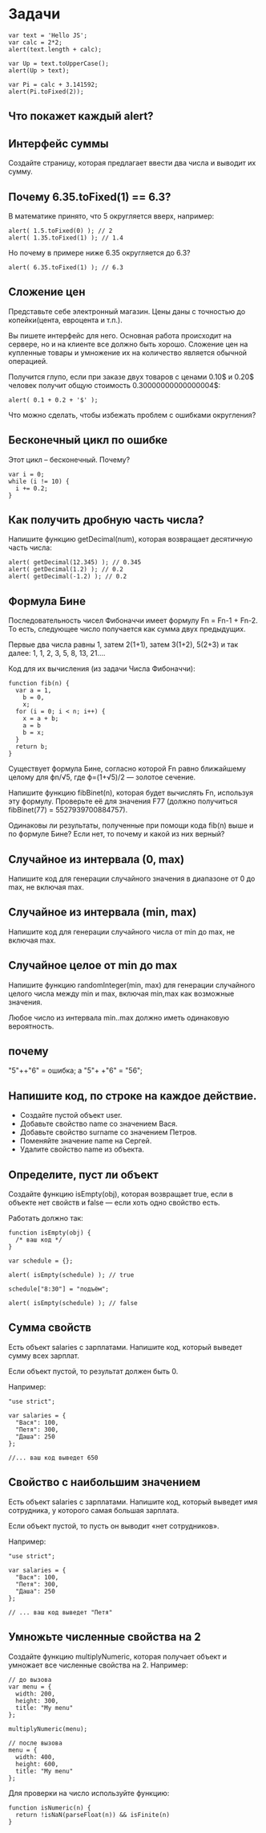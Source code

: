 # Задачи
```
var text = 'Hello JS';
var calc = 2*2;
alert(text.length + calc);

var Up = text.toUpperCase();
alert(Up > text);

var Pi = calc + 3.141592;
alert(Pi.toFixed(2));
```
Что покажет каждый alert?
--------------------------

Интерфейс суммы
-----------------
Создайте страницу, которая предлагает ввести два числа и выводит их сумму.


Почему 6.35.toFixed(1) == 6.3?
------------------------------
В математике принято, что 5 округляется вверх, например:
```
alert( 1.5.toFixed(0) ); // 2
alert( 1.35.toFixed(1) ); // 1.4
```
Но почему в примере ниже 6.35 округляется до 6.3?
```
alert( 6.35.toFixed(1) ); // 6.3
```
Сложение цен
------------
Представьте себе электронный магазин. Цены даны с точностью до копейки(цента, евроцента и т.п.).

Вы пишете интерфейс для него. Основная работа происходит на сервере, но и на клиенте все должно быть хорошо. Сложение цен на купленные товары и умножение их на количество является обычной операцией.

Получится глупо, если при заказе двух товаров с ценами 0.10$ и 0.20$ человек получит общую стоимость 0.30000000000000004$:
```
alert( 0.1 + 0.2 + '$' );
```
Что можно сделать, чтобы избежать проблем с ошибками округления?

Бесконечный цикл по ошибке
--------------------------
Этот цикл – бесконечный. Почему?
```
var i = 0;
while (i != 10) {
  i += 0.2;
}
```
Как получить дробную часть числа?
---------------------------------
Напишите функцию getDecimal(num), которая возвращает десятичную часть числа:
```
alert( getDecimal(12.345) ); // 0.345
alert( getDecimal(1.2) ); // 0.2
alert( getDecimal(-1.2) ); // 0.2
```

Формула Бине
-------------
Последовательность чисел Фибоначчи имеет формулу Fn = Fn-1 + Fn-2. То есть, следующее число получается как сумма двух предыдущих.

Первые два числа равны 1, затем 2(1+1), затем 3(1+2), 5(2+3) и так далее: 1, 1, 2, 3, 5, 8, 13, 21....

Код для их вычисления (из задачи Числа Фибоначчи):
```
function fib(n) {
  var a = 1,
    b = 0,
    x;
  for (i = 0; i < n; i++) {
    x = a + b;
    a = b
    b = x;
  }
  return b;
}
```
Существует формула Бине, согласно которой Fn равно ближайшему целому для ϕn/√5, где ϕ=(1+√5)/2 — золотое сечение.

Напишите функцию fibBinet(n), которая будет вычислять Fn, используя эту формулу. Проверьте её для значения F77 (должно получиться fibBinet(77) = 5527939700884757).

Одинаковы ли результаты, полученные при помощи кода fib(n) выше и по формуле Бине? Если нет, то почему и какой из них верный?

Случайное из интервала (0, max)
-------------------------------
Напишите код для генерации случайного значения в диапазоне от 0 до max, не включая max.

Случайное из интервала (min, max)
---------------------------------
Напишите код для генерации случайного числа от min до max, не включая max.

Случайное целое от min до max
-----------------------------
Напишите функцию randomInteger(min, max) для генерации случайного целого числа между min и max, включая min,max как возможные значения.

Любое число из интервала min..max должно иметь одинаковую вероятность.


почему 
------
"5"++"6" = ошибка;
а
"5"+ +"6" = "56";

Напишите код, по строке на каждое действие.
-------------------------------------------
- Создайте пустой объект user.
- Добавьте свойство name со значением Вася.
- Добавьте свойство surname со значением Петров.
- Поменяйте значение name на Сергей.
- Удалите свойство name из объекта.

Определите, пуст ли объект
---------------------------
Создайте функцию isEmpty(obj), которая возвращает true, если в объекте нет свойств и false — если хоть одно свойство есть.

Работать должно так:
```
function isEmpty(obj) {
  /* ваш код */
}

var schedule = {};

alert( isEmpty(schedule) ); // true

schedule["8:30"] = "подъём";

alert( isEmpty(schedule) ); // false
```
Сумма свойств
--------------
Есть объект salaries с зарплатами. Напишите код, который выведет сумму всех зарплат.

Если объект пустой, то результат должен быть 0.

Например:
```
"use strict";

var salaries = {
  "Вася": 100,
  "Петя": 300,
  "Даша": 250
};

//... ваш код выведет 650
```

Свойство с наибольшим значением
--------------------------------
Есть объект salaries с зарплатами. Напишите код, который выведет имя сотрудника, у которого самая большая зарплата.

Если объект пустой, то пусть он выводит «нет сотрудников».

Например:
```
"use strict";

var salaries = {
  "Вася": 100,
  "Петя": 300,
  "Даша": 250
};

// ... ваш код выведет "Петя"
```
Умножьте численные свойства на 2
--------------------------------
Создайте функцию multiplyNumeric, которая получает объект и умножает все численные свойства на 2. Например:
```
// до вызова
var menu = {
  width: 200,
  height: 300,
  title: "My menu"
};

multiplyNumeric(menu);

// после вызова
menu = {
  width: 400,
  height: 600,
  title: "My menu"
};
```
Для проверки на число используйте функцию:
```
function isNumeric(n) {
  return !isNaN(parseFloat(n)) && isFinite(n)
}
```